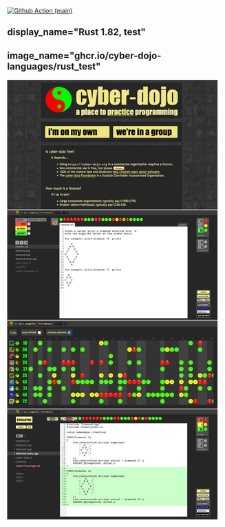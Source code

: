 [![Github Action (main)](https://github.com/cyber-dojo-languages/rust-test/actions/workflows/main.yml/badge.svg)](https://github.com/cyber-dojo-languages/rust-test/actions)

## display_name="Rust 1.82, test"
## image_name="ghcr.io/cyber-dojo-languages/rust_test"

![cyber-dojo.org home page](https://github.com/cyber-dojo/cyber-dojo/blob/master/shared/home_page_snapshot.png)